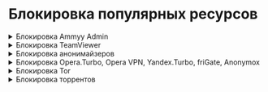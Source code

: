 # Блокировка популярных ресурсов

<details>

<summary>Блокировка Ammyy Admin</summary>

**Ammyy Admin** - это система, удаленного доступа и администрирования. Чтобы заблокировать систему, выполните следующие настройки:

1\. Откройте раздел **Правила трафика -> Объекты** и создайте объект типа **Домен** с доменным именем rl.ammyy.com:

![](/.gitbook/assets/blocking-popular-resources.png)

2\. Перейдите на вкладку **Правила трафика -> Файрвол -> FORWARD** и создайте правило запрета для нужных пользователей или групп. В поле **Назначение** выберите объект, созданный в пункте 1:

![](/.gitbook/assets/blocking-popular-resources12.png)

</details>

<details>

<summary>Блокировка TeamViewer</summary>

**TeamViewer** - это программное обеспечение для удаленного доступа и управления компьютерами. Его можно заблокировать с помощью [Контроль приложений](/settings/access-rules/application-control.md).

 Перейдите в раздел **Правила трафика -> Контроль приложений**. Создайте новое правило, указав в поле **Протоколы** значение TeamViewer:

![](/.gitbook/assets/blocking-popular-resources1.png)

</details>

<details>

<summary>Блокировка анонимайзеров</summary>

Заблокировать анонимайзеры можно в разделе **Правила трафика** тремя способами:

1\. Анонимайзеры, работающие по протоколам HTTP(S), можно заблокировать в разделе [Контент-фильтр](/settings/access-rules/content-filter/). Для этого создайте правило, в котором запретите категорию сайтов **Анонимайзеры**:

![](/.gitbook/assets/blocking-popular-resources2.png)

2\. Чтобы предотвратить обход Контент-фильтра, создайте правило, которое будет блокировать прямые обращения по IP-адресам в Контент-фильтре:

![](/.gitbook/assets/blocking-popular-resources4.png)

3\. Для блокировки VPN-анонимайзеров, использующих протокол PPTP, достаточно заблокировать протокол GRE в правилах [Файрвола](/settings/access-rules/firewall.md):

![](/.gitbook/assets/blocking-popular-resources3.png)

</details>

<details>

<summary>Блокировка Opera.Turbo, Opera VPN, Yandex.Turbo, friGate, Anonymox</summary>

Чтобы заблокировать функции браузеров, которые используются для обхода контентной фильтрации, можно воспользоваться разделом [Предотвращение вторжений](/settings/access-rules/ips/README.md).

Перейдите на вкладку **Правила трафика -> Предотвращение вторжений -> Правила** и активируйте категорию **Анонимайзеры**:

![](/.gitbook/assets/ips9.png)

</details>

<details>

<summary>Блокировка Tor</summary>

**Tor** - специально разработанное программное обеспечение и среда прокси-серверов, предназначенная для обхода различного рода блокировок, поэтому полностью заблокировать его сейчас невозможно.

Для противодействия использованию сети Tor, а также для журналирования попыток подключения к ней и ее использования выполните следующие настройки:

1\. Включите систему [Предотвращение вторжений](/settings/access-rules/ips/README.md) и активируйте в ней категорию **Блокирование атак**:

![](/.gitbook/assets/blocking-popular-resources5.png)

2\. Включите систему [Контроль приложений](/settings/access-rules/application-control.md) и добавьте правила запрета приложения **Tor** определенной группе или всем пользователям:

![](/.gitbook/assets/blocking-popular-resources6.png)

</details>

<details>

<summary>Блокировка торрентов</summary>

**BitTorrent** - P2P-протокол, предназначенный для обмена файлами через интернет.

Для ограничения возможности использования торрентов выполните следующие настройки:

1\. Запретите протокол BitTorrent с помощью правила в разделе [Контроль приложений](/settings/access-rules/application-control.md):

![](/.gitbook/assets/blocking-popular-resources7.png)

2\. Перейдите на вкладку **Правила трафика -> Файрвол -> FORWARD** и разрешите нужные TCP и UDP порты пользователям. Затем создайте правило, которое запрещает все протоколы (правила действуют сверху вниз):

![](/.gitbook/assets/firewall12.png)

3\. В разделе [Контент-фильтр](/settings/access-rules/content-filter/) заблокируйте доступ к сайтам-каталогам и торрент-файлам. Для этого запретите категории **Торрент-трекеры** и **Torrent-файлы**:

![](/.gitbook/assets/blocking-popular-resources8.png)

4\. В разделе [Предотвращение вторжений](/settings/access-rules/ips/README.md) активируйте категорию правил **Запросы на скомпрометированные ресурсы**, которая позволяет блокировать активность P2P-программ:

![](/.gitbook/assets/blocking-popular-resources9.png)

</details>
